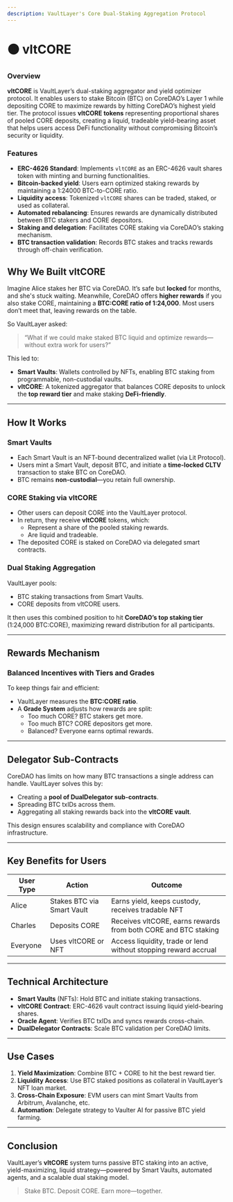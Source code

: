 ```yaml
---
description: VaultLayer's Core Dual-Staking Aggregation Protocol
---
```


# 🟠 vltCORE

### Overview

**vltCORE** is VaultLayer’s dual-staking aggregator and yield optimizer protocol. It enables users to stake Bitcoin (BTC) on CoreDAO’s Layer 1 while depositing CORE to maximize rewards by hitting CoreDAO’s highest yield tier. The protocol issues **vltCORE tokens** representing proportional shares of pooled CORE deposits, creating a liquid, tradeable yield-bearing asset that helps users access DeFi functionality without compromising Bitcoin’s security or liquidity.

### Features

* **ERC-4626 Standard**: Implements `vltCORE` as an ERC-4626 vault shares token with minting and burning functionalities.
* **Bitcoin-backed yield**: Users earn optimized staking rewards by maintaining a 1:24000 BTC-to-CORE ratio.
* **Liquidity access**: Tokenized `vltCORE` shares can be traded, staked, or used as collateral.
* **Automated rebalancing**: Ensures rewards are dynamically distributed between BTC stakers and CORE depositors.
* **Staking and delegation**: Facilitates CORE staking via CoreDAO’s staking mechanism.
* **BTC transaction validation**: Records BTC stakes and tracks rewards through off-chain verification.

## Why We Built vltCORE

Imagine Alice stakes her BTC via CoreDAO. It’s safe but **locked** for months, and she's stuck waiting. Meanwhile, CoreDAO offers **higher rewards** if you also stake CORE, maintaining a **BTC:CORE ratio of 1:24,000**. Most users don’t meet that, leaving rewards on the table.

So VaultLayer asked:

> “What if we could make staked BTC liquid and optimize rewards—without extra work for users?”

This led to:

* **Smart Vaults**: Wallets controlled by NFTs, enabling BTC staking from programmable, non-custodial vaults.
* **vltCORE**: A tokenized aggregator that balances CORE deposits to unlock the **top reward tier** and make staking **DeFi-friendly**.

***

## How It Works

### Smart Vaults

* Each Smart Vault is an NFT-bound decentralized wallet (via Lit Protocol).
* Users mint a Smart Vault, deposit BTC, and initiate a **time-locked CLTV** transaction to stake BTC on CoreDAO.
* BTC remains **non-custodial**—you retain full ownership.

### CORE Staking via vltCORE

* Other users can deposit CORE into the VaultLayer protocol.
* In return, they receive **vltCORE** tokens, which:
  * Represent a share of the pooled staking rewards.
  * Are liquid and tradeable.
* The deposited CORE is staked on CoreDAO via delegated smart contracts.

### Dual Staking Aggregation

VaultLayer pools:

* BTC staking transactions from Smart Vaults.
* CORE deposits from vltCORE users.

It then uses this combined position to hit **CoreDAO’s top staking tier** (1:24,000 BTC:CORE), maximizing reward distribution for all participants.

***

## Rewards Mechanism

### Balanced Incentives with Tiers and Grades

To keep things fair and efficient:

* VaultLayer measures the **BTC:CORE ratio**.
* A **Grade System** adjusts how rewards are split:
  * Too much CORE? BTC stakers get more.
  * Too much BTC? CORE depositors get more.
  * Balanced? Everyone earns optimal rewards.

***

## Delegator Sub-Contracts

CoreDAO has limits on how many BTC transactions a single address can handle. VaultLayer solves this by:

* Creating a **pool of DualDelegator sub-contracts**.
* Spreading BTC txIDs across them.
* Aggregating all staking rewards back into the **vltCORE vault**.

This design ensures scalability and compliance with CoreDAO infrastructure.

***

## Key Benefits for Users

| User Type | Action                     | Outcome                                                         |
| --------- | -------------------------- | --------------------------------------------------------------- |
| Alice     | Stakes BTC via Smart Vault | Earns yield, keeps custody, receives tradable NFT               |
| Charles   | Deposits CORE              | Receives vltCORE, earns rewards from both CORE and BTC staking  |
| Everyone  | Uses vltCORE or NFT        | Access liquidity, trade or lend without stopping reward accrual |

***

## Technical Architecture

* **Smart Vaults** (NFTs): Hold BTC and initiate staking transactions.
* **vltCORE Contract**: ERC-4626 vault contract issuing liquid yield-bearing shares.
* **Oracle Agent**: Verifies BTC txIDs and syncs rewards cross-chain.
* **DualDelegator Contracts**: Scale BTC validation per CoreDAO limits.

***

## Use Cases

1. **Yield Maximization**: Combine BTC + CORE to hit the best reward tier.
2. **Liquidity Access**: Use BTC staked positions as collateral in VaultLayer’s NFT loan market.
3. **Cross-Chain Exposure**: EVM users can mint Smart Vaults from Arbitrum, Avalanche, etc.
4. **Automation**: Delegate strategy to Vaulter AI for passive BTC yield farming.

***

## Conclusion

VaultLayer’s **vltCORE** system turns passive BTC staking into an active, yield-maximizing, liquid strategy—powered by Smart Vaults, automated agents, and a scalable dual staking model.

> Stake BTC. Deposit CORE. Earn more—together.
